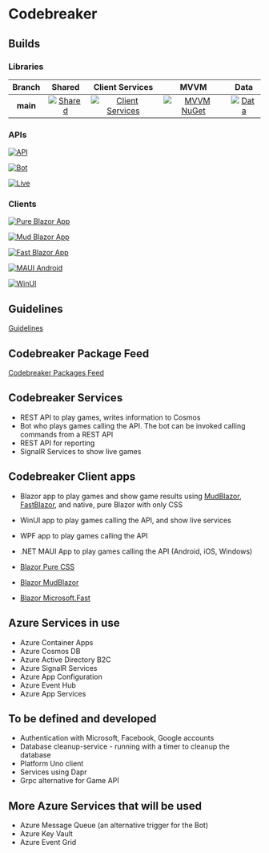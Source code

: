 # Codebreaker

## Builds

### Libraries

|Branch|Shared|Client Services|MVVM|Data|
|:--:|:--:|:--:|:--:|:--:|
**main**|[![Shared](https://github.com/CNinnovation/codebreaker/actions/workflows/codebreaker-lib-shared.yml/badge.svg)](https://github.com/CNinnovation/codebreaker/actions/workflows/codebreaker-lib-shared.yml)|[![Client Services](https://github.com/CNinnovation/codebreaker/actions/workflows/codebreaker-lib-services.yml/badge.svg)](https://github.com/CNinnovation/codebreaker/actions/workflows/codebreaker-lib-services.yml)|[![MVVM NuGet](https://github.com/CNinnovation/codebreaker/actions/workflows/codebreaker-lib-viewmodels.yml/badge.svg)](https://github.com/CNinnovation/codebreaker/actions/workflows/codebreaker-lib-viewmodels.yml)|[![Data](https://github.com/CNinnovation/codebreaker/actions/workflows/codebreaker-lib-data.yml/badge.svg)](https://github.com/CNinnovation/codebreaker/actions/workflows/codebreaker-lib-data.yml)

### APIs

[![API](https://github.com/CNILearn/codebreaker/actions/workflows/codebreakerapi-AutoDeployTrigger-ee54dca3-868c-4c78-9b6c-72e2c6719e10.yml/badge.svg)](https://github.com/CNILearn/codebreaker/actions/workflows/codebreakerapi-AutoDeployTrigger-ee54dca3-868c-4c78-9b6c-72e2c6719e10.yml)

[![Bot](https://github.com/CNILearn/codebreaker/actions/workflows/codebreaker-bot.yml/badge.svg)](https://github.com/CNILearn/codebreaker/actions/workflows/codebreaker-bot.yml)

[![Live](https://github.com/CNILearn/codebreaker/actions/workflows/codebreaker-live.yml/badge.svg)](https://github.com/CNILearn/codebreaker/actions/workflows/codebreaker-live.yml)

### Clients

[![Pure Blazor App](https://github.com/CNILearn/codebreaker/actions/workflows/codebreaker-blazor-pure.yml/badge.svg)](https://github.com/CNILearn/codebreaker/actions/workflows/codebreaker-blazor-pure.yml)

[![Mud Blazor App](https://github.com/CNILearn/codebreaker/actions/workflows/codebreaker-blazor-mud.yml/badge.svg)](https://github.com/CNILearn/codebreaker/actions/workflows/codebreaker-blazor-mud.yml)

[![Fast Blazor App](https://github.com/CNILearn/codebreaker/actions/workflows/codebreaker-blazor-fastui.yml/badge.svg)](https://github.com/CNILearn/codebreaker/actions/workflows/codebreaker-blazor-fastui.yml)

[![MAUI Android](https://github.com/CNILearn/codebreaker/actions/workflows/codebreaker-maui-android.yml/badge.svg)](https://github.com/CNILearn/codebreaker/actions/workflows/codebreaker-maui-android.yml)

[![WinUI](https://github.com/CNILearn/codebreaker/actions/workflows/codebreaker-winui.yml/badge.svg)](https://github.com/CNILearn/codebreaker/actions/workflows/codebreaker-winui.yml)

## Guidelines

[Guidelines](guidelines.md)

## Codebreaker Package Feed

[Codebreaker Packages Feed](https://pkgs.dev.azure.com/cnilearn/codebreakerpackages/_packaging/codebreaker/nuget/v3/index.json)

## Codebreaker Services

* REST API to play games, writes information to Cosmos
* Bot who plays games calling the API. The bot can be invoked calling commands from a REST API
* REST API for reporting
* SignalR Services to show live games

## Codebreaker Client apps

* Blazor app to play games and show game results using [MudBlazor](https://www.mudblazor.com/), [FastBlazor](https://github.com/microsoft/fast-blazor), and native, pure Blazor with only CSS
* WinUI app to play games calling the API, and show live services
* WPF app to play games calling the API
* .NET MAUI App to play games calling the API (Android, iOS, Windows)

* [Blazor Pure CSS](https://codebreaker-pure.azurewebsites.net/)
* [Blazor MudBlazor](https://codebreaker-mud.azurewebsites.net/)
* [Blazor Microsoft.Fast](https://codebreaker-fast.azurewebsites.net/)

## Azure Services in use

* Azure Container Apps
* Azure Cosmos DB
* Azure Active Directory B2C
* Azure SignalR Services
* Azure App Configuration
* Azure Event Hub
* Azure App Services

## To be defined and developed

* Authentication with Microsoft, Facebook, Google accounts
* Database cleanup-service - running with a timer to cleanup the database
* Platform Uno client
* Services using Dapr
* Grpc alternative for Game API

## More Azure Services that will be used

* Azure Message Queue (an alternative trigger for the Bot)
* Azure Key Vault
* Azure Event Grid

